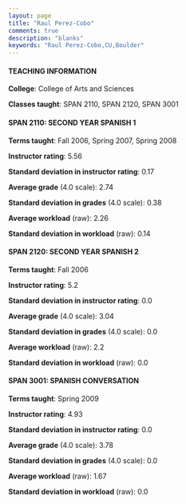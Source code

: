 ```yaml
---
layout: page
title: "Raul Perez-Cobo" 
comments: true
description: "blanks"
keywords: "Raul Perez-Cobo,CU,Boulder"
---
```

<head>
<script src="https://ajax.googleapis.com/ajax/libs/jquery/2.1.3/jquery.min.js"></script>
<script src="https://dl.dropboxusercontent.com/s/pc42nxpaw1ea4o9/highcharts.js?dl=0"></script>
<!-- <script src="../assets/js/highcharts.js"></script> -->
<style type="text/css">@font-face {
	font-family: "Bebas Neue";
	src: url(https://www.filehosting.org/file/details/544349/BebasNeue Regular.otf) format("opentype");
	}
	h1.Bebas { 
		font-family: "Bebas Neue", Verdana, Tahoma;
	}
</style>
</head>
	   
#### TEACHING INFORMATION

**College**: College of Arts and Sciences

**Classes taught**: SPAN 2110, SPAN 2120, SPAN 3001

#### SPAN 2110: SECOND YEAR SPANISH 1

**Terms taught**: Fall 2006, Spring 2007, Spring 2008

**Instructor rating**: 5.56

**Standard deviation in instructor rating**: 0.17

**Average grade** (4.0 scale): 2.74

**Standard deviation in grades** (4.0 scale): 0.38

**Average workload** (raw): 2.26

**Standard deviation in workload** (raw): 0.14

#### SPAN 2120: SECOND YEAR SPANISH 2

**Terms taught**: Fall 2006

**Instructor rating**: 5.2

**Standard deviation in instructor rating**: 0.0

**Average grade** (4.0 scale): 3.04

**Standard deviation in grades** (4.0 scale): 0.0

**Average workload** (raw): 2.2

**Standard deviation in workload** (raw): 0.0

#### SPAN 3001: SPANISH CONVERSATION

**Terms taught**: Spring 2009

**Instructor rating**: 4.93

**Standard deviation in instructor rating**: 0.0

**Average grade** (4.0 scale): 3.78

**Standard deviation in grades** (4.0 scale): 0.0

**Average workload** (raw): 1.67

**Standard deviation in workload** (raw): 0.0

